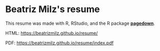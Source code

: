 # Beatriz Milz's resume

This resume was made with R, RStudio, and the R package [**pagedown**](https://github.com/rstudio/pagedown).

HTML: https://beatrizmilz.github.io/resume/

PDF: https://beatrizmilz.github.io/resume/index.pdf